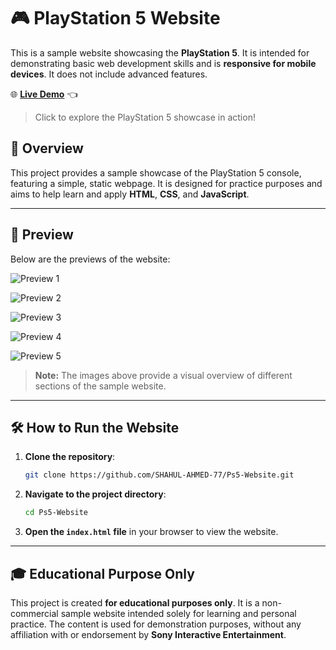 # 🎮 PlayStation 5 Website  

This is a sample website showcasing the **PlayStation 5**. It is intended for demonstrating basic web development skills and is **responsive for mobile devices**. It does not include advanced features.

🌐 **[Live Demo](https://ps5-website.vercel.app/)** 👈  
> Click to explore the PlayStation 5 showcase in action!



## 🚀 Overview

This project provides a sample showcase of the PlayStation 5 console, featuring a simple, static webpage. It is designed for practice purposes and aims to help learn and apply **HTML**, **CSS**, and **JavaScript**.

---

## 📸 Preview

Below are the previews of the website:

![Preview 1](Preview/one.png)

![Preview 2](Preview/two.png)

![Preview 3](Preview/three.png)

![Preview 4](Preview/four.png)

![Preview 5](Preview/five.png)

> **Note:** The images above provide a visual overview of different sections of the sample website.

---

## 🛠️ How to Run the Website

1. **Clone the repository**:
   ```sh
   git clone https://github.com/SHAHUL-AHMED-77/Ps5-Website.git
   ```

2. **Navigate to the project directory**:
   ```sh
   cd Ps5-Website
   ```

3. **Open the `index.html` file** in your browser to view the website.

---

## 🎓 Educational Purpose Only

This project is created **for educational purposes only**. It is a non-commercial sample website intended solely for learning and personal practice. The content is used for demonstration purposes, without any affiliation with or endorsement by **Sony Interactive Entertainment**.

